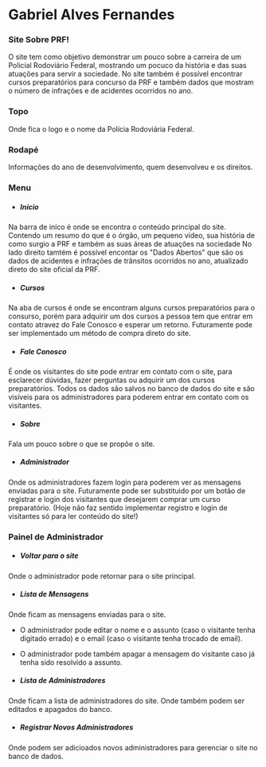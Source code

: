 # Gabriel Alves Fernandes

### Site Sobre PRF!

   O site tem como objetivo demonstrar um pouco sobre a carreira de um Policial Rodoviário Federal, mostrando um pocuco da história e das suas atuações para servir a sociedade.
   No site também é possível encontrar cursos preparatórios para  concurso da PRF e também dados que mostram o número de infrações e de acidentes ocorridos no ano.
   
   
### Topo

Onde fica o logo e o nome da Polícia Rodoviária Federal.

### Rodapé

Informações do ano de desenvolvimento, quem desenvolveu e os direitos.
   
### Menu

* ##### Início
Na barra de iníco é onde se encontra o conteúdo principal do site. Contendo um resumo do que é o órgão, um pequeno vídeo, sua história de como surgio a PRF e também as suas áreas de atuações na sociedade
No lado direito tamtém é possível encontar os "Dados Abertos" que são os dados de acidentes e infrações de trânsitos ocorridos no ano, atualizado direto do site oficial da PRF.

* ##### Cursos

Na aba de cursos é onde se encontram alguns cursos preparatórios para o consurso, porém para adquirir um dos cursos a pessoa tem que entrar em contato atravez do Fale Conosco e esperar um retorno.
Futuramente pode ser implementado um método de compra direto do site.

* ##### Fale Conosco

É onde os visitantes do site pode entrar em contato com o site, para esclarecer dúvidas, fazer perguntas ou adquirir um dos cursos preparatórios.
Todos os dados são salvos no banco de dados do site e são visíveis para os administradores para poderem entrar em contato com os visitantes.

* ##### Sobre

Fala um pouco sobre o que se propõe o site.

* ##### Administrador

Onde os administradores fazem login para poderem ver as mensagens enviadas para o site.
Futuramente pode ser substituido por um botão de registrar e login dos visitantes que desejarem comprar um curso preparatório.
(Hoje não faz sentido implementar registro e login de visitantes só para ler conteúdo do site!)

### Painel de Administrador

* ##### Voltar para o site

Onde o administrador pode retornar para o site principal.

* ##### Lista de Mensagens

Onde ficam as mensagens enviadas para o site.
* O administrador pode editar o nome e o assunto (caso o visitante tenha digitado errado) e o email (caso o visitante tenha trocado de email).
* O administrador pode também apagar a mensagem do visitante caso já tenha sido resolvido a assunto.

* ##### Lista de Administradores

Onde ficam a lista de administradores do site. Onde também podem ser editados e apagados do banco.

* ##### Registrar Novos Administradores

Onde podem ser adicioados novos administradores para gerenciar o site no banco de dados.




[//]: # (These are reference links used in the body of this note and get stripped out when the markdown processor does its job. There is no need to format nicely because it shouldn't be seen. Thanks SO - http://stackoverflow.com/questions/4823468/store-comments-in-markdown-syntax)


   [dill]: <https://github.com/joemccann/dillinger>
   [git-repo-url]: <https://github.com/joemccann/dillinger.git>
   [john gruber]: <http://daringfireball.net>
   [df1]: <http://daringfireball.net/projects/markdown/>
   [markdown-it]: <https://github.com/markdown-it/markdown-it>
   [Ace Editor]: <http://ace.ajax.org>
   [node.js]: <http://nodejs.org>
   [Twitter Bootstrap]: <http://twitter.github.com/bootstrap/>
   [jQuery]: <http://jquery.com>
   [@tjholowaychuk]: <http://twitter.com/tjholowaychuk>
   [express]: <http://expressjs.com>
   [AngularJS]: <http://angularjs.org>
   [Gulp]: <http://gulpjs.com>

   [PlDb]: <https://github.com/joemccann/dillinger/tree/master/plugins/dropbox/README.md>
   [PlGh]: <https://github.com/joemccann/dillinger/tree/master/plugins/github/README.md>
   [PlGd]: <https://github.com/joemccann/dillinger/tree/master/plugins/googledrive/README.md>
   [PlOd]: <https://github.com/joemccann/dillinger/tree/master/plugins/onedrive/README.md>
   [PlMe]: <https://github.com/joemccann/dillinger/tree/master/plugins/medium/README.md>
   [PlGa]: <https://github.com/RahulHP/dillinger/blob/master/plugins/googleanalytics/README.md>

